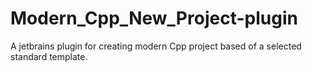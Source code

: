 # Modern_Cpp_New_Project-plugin
A jetbrains plugin for creating modern Cpp project based of a selected standard template.
